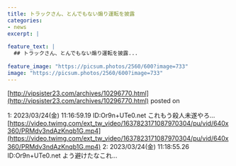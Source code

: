 ```yaml
---
title: トラックさん、とんでもない煽り運転を披露
categories:
- news
excerpt: |
  
feature_text: |
  ## トラックさん、とんでもない煽り運転を披露...
  
feature_image: "https://picsum.photos/2560/600?image=733"
image: "https://picsum.photos/2560/600?image=733"
---
```


[http://vipsister23.com/archives/10296770.html](http://vipsister23.com/archives/10296770.html)
posted on 

<!--more-->

1: 2023/03/24(金) 11:16:59.19 ID:Or9n+UTe0.net これもう殺人未遂やろ… [https://video.twimg.com/ext_tw_video/1637823171087970304/pu/vid/640x360/PRMdv3ndAzKnqb1G.mp4](https://video.twimg.com/ext_tw_video/1637823171087970304/pu/vid/640x360/PRMdv3ndAzKnqb1G.mp4) 2: 2023/03/24(金) 11:18:55.26 ID:Or9n+UTe0.net よう避けたなこれ…
